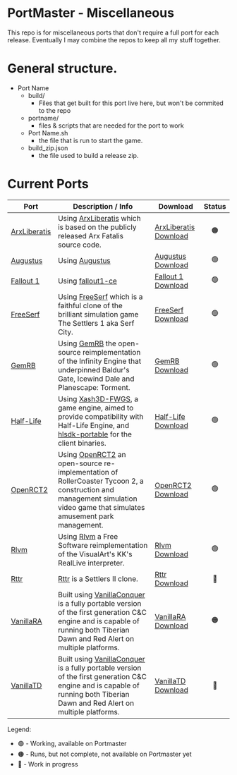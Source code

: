 # PortMaster - Miscellaneous

This repo is for miscellaneous ports that don't require a full port for each release. Eventually I may combine the repos to keep all my stuff together.


# General structure.

- Port Name
  - build/
    - Files that get built for this port live here, but won't be commited to the repo
  - portname/
    - files & scripts that are needed for the port to work
  - Port Name.sh
    - the file that is run to start the game.
  - build_zip.json
    - the file used to build a release zip.


# Current Ports


| Port | Description / Info | Download | Status |
|------|--------------------|----------|:------:|
| [ArxLiberatis](https://github.com/kloptops/Portmaster-misc/tree/main/ArxLiberatis) | Using [ArxLiberatis](https://github.com/arx/ArxLibertatis) which is based on the publicly released Arx Fatalis source code. | [ArxLiberatis Download](https://github.com/kloptops/Portmaster-misc/raw/main/releases/ArxLiberatis.zip) | :orange_circle: |
| [Augustus](https://github.com/kloptops/Portmaster-misc/tree/main/Augustus) | Using [Augustus](https://github.com/Keriew/augustus) | [Augustus Download](https://github.com/kloptops/Portmaster-misc/raw/main/releases/Augustus.zip) | :green_circle: |
| [Fallout 1](https://github.com/kloptops/Portmaster-misc/tree/main/Fallout%201) | Using [fallout1-ce](https://github.com/alexbatalov/fallout1-ce) | [Fallout 1 Download](https://github.com/kloptops/Portmaster-misc/raw/main/releases/Fallout1.zip) | :green_circle: |
| [FreeSerf](https://github.com/kloptops/Portmaster-misc/tree/main/FreeSerf) | Using [FreeSerf](https://github.com/freeserf/freeserf) which is a faithful clone of the brilliant simulation game The Settlers 1 aka Serf City.  | [FreeSerf Download](https://github.com/kloptops/Portmaster-misc/raw/main/releases/FreeSerf.zip) | :green_circle: |
| [GemRB](https://github.com/kloptops/Portmaster-misc/tree/main/GemRB) | Using [GemRB](https://github.com/gemrb/gemrb) the open-source reimplementation of the Infinity Engine that underpinned Baldur's Gate, Icewind Dale and Planescape: Torment. | [GemRB Download](https://github.com/kloptops/Portmaster-misc/raw/main/releases/GemRB.zip) | :green_circle: |
| [Half-Life](https://github.com/kloptops/Portmaster-misc/tree/main/Half-Life) | Using [Xash3D-FWGS](https://github.com/FWGS/xash3d-fwgs), a game engine, aimed to provide compatibility with Half-Life Engine, and [hlsdk-portable](https://github.com/FWGS/hlsdk-portable) for the client binaries. | [Half-Life Download](https://github.com/kloptops/Portmaster-misc/raw/main/releases/Half-Life.zip) | :green_circle: |
| [OpenRCT2](https://github.com/kloptops/Portmaster-misc/tree/main/OpenRCT2) | Using [OpenRCT2](https://github.com/kloptops/OpenRCT2) an open-source re-implementation of RollerCoaster Tycoon 2, a construction and management simulation video game that simulates amusement park management. | [OpenRCT2 Download](https://github.com/kloptops/Portmaster-misc/raw/main/releases/OpenRCT2.zip) | :green_circle: |
| [Rlvm](https://github.com/kloptops/Portmaster-misc/tree/main/Rlvm) | Using [Rlvm](https://github.com/kloptops/rlvm) a Free Software reimplementation of the VisualArt's KK's RealLive interpreter. | [Rlvm Download](https://github.com/kloptops/Portmaster-misc/raw/main/releases/Rlvm.zip) | :green_circle: |
| [Rttr](https://github.com/kloptops/Portmaster-misc/tree/main/Rttr) | [Rttr](https://github.com/Return-To-The-Roots/s25client) is a Settlers II clone.  | [Rttr Download](https://github.com/kloptops/Portmaster-misc/raw/main/releases/Rttr.zip) | :red_circle: |
| [VanillaRA](https://github.com/kloptops/Portmaster-misc/tree/main/VanillaRA) | Built using [VanillaConquer](https://github.com/TheAssemblyArmada/Vanilla-Conquer) is a fully portable version of the first generation C&C engine and is capable of running both Tiberian Dawn and Red Alert on multiple platforms. | [VanillaRA Download](https://github.com/kloptops/Portmaster-misc/raw/main/releases/VanillaRA.zip) | :orange_circle: |
| [VanillaTD](https://github.com/kloptops/Portmaster-misc/tree/main/VanillaTD) | Built using [VanillaConquer](https://github.com/TheAssemblyArmada/Vanilla-Conquer) is a fully portable version of the first generation C&C engine and is capable of running both Tiberian Dawn and Red Alert on multiple platforms. | [VanillaTD Download](https://github.com/kloptops/Portmaster-misc/raw/main/releases/VanillaTD.zip) | :red_circle: |

Legend:
- :green_circle: - Working, available on Portmaster
- :orange_circle: - Runs, but not complete, not available on Portmaster yet
- :red_circle: - Work in progress
